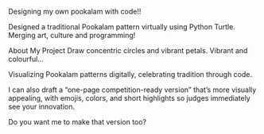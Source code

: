Designing my own pookalam with code!!

Designed a traditional Pookalam pattern virtually using Python Turtle. Merging art, culture and programming!


About My Project
Draw concentric circles and vibrant petals.
Vibrant and colourful...

Visualizing Pookalam patterns digitally, celebrating tradition through code.



I can also draft a “one-page competition-ready version” that’s more visually appealing, with emojis, colors, and short highlights so judges immediately see your innovation.

Do you want me to make that version too?

